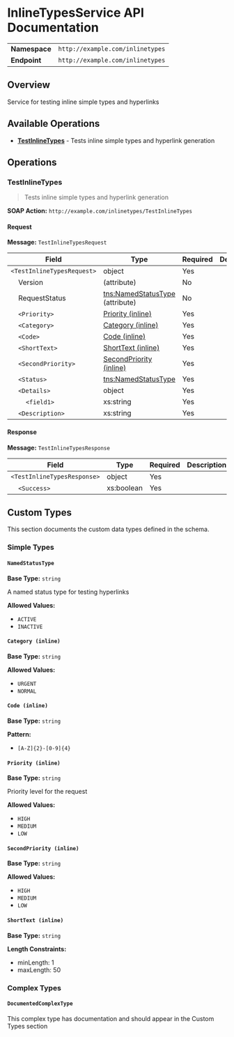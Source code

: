 # InlineTypesService API Documentation

| | |
|---|---|
| **Namespace** | `http://example.com/inlinetypes` |
| **Endpoint** | `http://example.com/inlinetypes` |

## Overview

Service for testing inline simple types and hyperlinks

## Available Operations

- **[TestInlineTypes](#testinlinetypes)** - Tests inline simple types and hyperlink generation

## Operations

### TestInlineTypes

> Tests inline simple types and hyperlink generation

**SOAP Action:** `http://example.com/inlinetypes/TestInlineTypes`

#### Request

**Message:** `TestInlineTypesRequest`

| Field | Type | Required | Description |
|-------|------|----------|-------------|
| `<TestInlineTypesRequest>` | object | Yes |  |
| &nbsp;&nbsp;&nbsp;&nbsp;Version |  (attribute) | No |  |
| &nbsp;&nbsp;&nbsp;&nbsp;RequestStatus | [tns:NamedStatusType](#namedstatustype) (attribute) | No |  |
| &nbsp;&nbsp;&nbsp;&nbsp;`<Priority>` | [Priority (inline)](#priority-inline) | Yes |  |
| &nbsp;&nbsp;&nbsp;&nbsp;`<Category>` | [Category (inline)](#category-inline) | Yes |  |
| &nbsp;&nbsp;&nbsp;&nbsp;`<Code>` | [Code (inline)](#code-inline) | Yes |  |
| &nbsp;&nbsp;&nbsp;&nbsp;`<ShortText>` | [ShortText (inline)](#shorttext-inline) | Yes |  |
| &nbsp;&nbsp;&nbsp;&nbsp;`<SecondPriority>` | [SecondPriority (inline)](#secondpriority-inline) | Yes |  |
| &nbsp;&nbsp;&nbsp;&nbsp;`<Status>` | [tns:NamedStatusType](#namedstatustype) | Yes |  |
| &nbsp;&nbsp;&nbsp;&nbsp;`<Details>` | object | Yes |  |
| &nbsp;&nbsp;&nbsp;&nbsp;&nbsp;&nbsp;&nbsp;&nbsp;`<field1>` | xs:string | Yes |  |
| &nbsp;&nbsp;&nbsp;&nbsp;`<Description>` | xs:string | Yes |  |

#### Response

**Message:** `TestInlineTypesResponse`

| Field | Type | Required | Description |
|-------|------|----------|-------------|
| `<TestInlineTypesResponse>` | object | Yes |  |
| &nbsp;&nbsp;&nbsp;&nbsp;`<Success>` | xs:boolean | Yes |  |


## Custom Types

This section documents the custom data types defined in the schema.

### Simple Types

#### `NamedStatusType`

**Base Type:** `string`

A named status type for testing hyperlinks

**Allowed Values:**
- `ACTIVE`
- `INACTIVE`


#### `Category (inline)`

**Base Type:** `string`

**Allowed Values:**
- `URGENT`
- `NORMAL`


#### `Code (inline)`

**Base Type:** `string`

**Pattern:**
- `[A-Z]{2}-[0-9]{4}`


#### `Priority (inline)`

**Base Type:** `string`

Priority level for the request

**Allowed Values:**
- `HIGH`
- `MEDIUM`
- `LOW`


#### `SecondPriority (inline)`

**Base Type:** `string`

**Allowed Values:**
- `HIGH`
- `MEDIUM`
- `LOW`


#### `ShortText (inline)`

**Base Type:** `string`

**Length Constraints:**
- minLength: 1
- maxLength: 50


### Complex Types

#### `DocumentedComplexType`

This complex type has documentation and should appear in the Custom Types section


